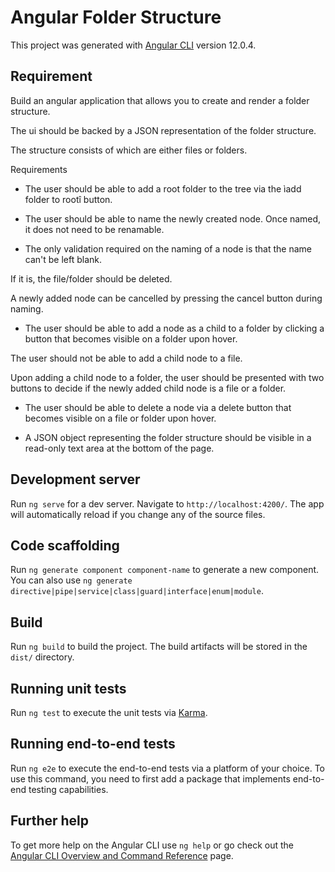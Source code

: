 # Angular Folder Structure

This project was generated with [Angular CLI](https://github.com/angular/angular-cli) version 12.0.4.

## Requirement

Build an angular application that allows you to create and render a folder structure.

The ui should be backed by a JSON representation of the folder structure.

The structure consists of which are either files or folders.

Requirements

- The user should be able to add a root folder to the tree via the ìadd folder to rootî button.

- The user should be able to name the newly created node. Once named, it does not need to be renamable.

- The only validation required on the naming of a node is that the name can't be left blank.

If it is, the file/folder should be deleted.

A newly added node can be cancelled by pressing the cancel button during naming.

- The user should be able to add a node as a child to a folder by clicking a button that becomes visible on a folder upon hover.

The user should not be able to add a child node to a file.

Upon adding a child node to a folder, the user should be presented with two buttons to decide if the newly added child node is a file or a folder.

- The user should be able to delete a node via a delete button that becomes visible on a file or folder upon hover.

- A JSON object representing the folder structure should be visible in a read-only text area at the bottom of the page.

## Development server

Run `ng serve` for a dev server. Navigate to `http://localhost:4200/`. The app will automatically reload if you change any of the source files.

## Code scaffolding

Run `ng generate component component-name` to generate a new component. You can also use `ng generate directive|pipe|service|class|guard|interface|enum|module`.

## Build

Run `ng build` to build the project. The build artifacts will be stored in the `dist/` directory.

## Running unit tests

Run `ng test` to execute the unit tests via [Karma](https://karma-runner.github.io).

## Running end-to-end tests

Run `ng e2e` to execute the end-to-end tests via a platform of your choice. To use this command, you need to first add a package that implements end-to-end testing capabilities.

## Further help

To get more help on the Angular CLI use `ng help` or go check out the [Angular CLI Overview and Command Reference](https://angular.io/cli) page.
